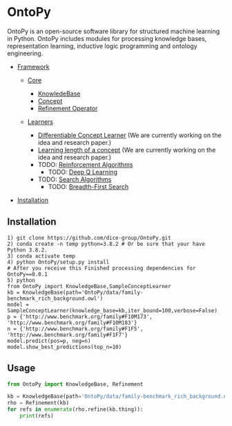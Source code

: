 # OntoPy

OntoPy is an open-source software library for structured machine learning in Python. OntoPy includes modules for processing knowledge bases, representation learning, inductive logic programming and ontology engineering.

- [Framework](#Framework)
    - [Core](#Knowledgebase)
        - [KnowledeBase](#Knowledgebase)
        - [Concept](#Concept)        
        - [Refinement Operator](#Refinements)
        
    - [Learners](#Learners)
        - [Differentiable Concept Learner](#dcl) (We are currently working on the idea and research paper.)
        - [Learning length of a concept](#length) (We are currently working on the idea and research paper.)
        - TODO: [Reinforcement Algorithms](#rl)
            - TODO: [Deep Q Learning](#dql)
        - TODO: [Search Algorithms](#search_algo)
            - TODO: [Breadth-First Search](#bfs)
        
- [Installation](#installation)

## Installation
```
1) git clone https://github.com/dice-group/OntoPy.git
2) conda create -n temp python=3.8.2 # Or be sure that your have Python 3.8.2.
3) conda activate temp
4) python OntoPy/setup.py install
# After you receive this Finished processing dependencies for OntoPy==0.0.1
5) python
from OntoPy import KnowledgeBase,SampleConceptLearner
kb = KnowledgeBase(path='OntoPy/data/family-benchmark_rich_background.owl')
model = SampleConceptLearner(knowledge_base=kb,iter_bound=100,verbose=False)
p = {'http://www.benchmark.org/family#F10M173', 'http://www.benchmark.org/family#F10M183'}
n = {'http://www.benchmark.org/family#F1F5', 'http://www.benchmark.org/family#F1F7'}
model.predict(pos=p, neg=n)
model.show_best_predictions(top_n=10)
```

## Usage

```python
from OntoPy import KnowledgeBase, Refinement

kb = KnowledgeBase(path='OntoPy/data/family-benchmark_rich_background.owl')
rho = Refinement(kb)
for refs in enumerate(rho.refine(kb.thing)):
    print(refs)
```

